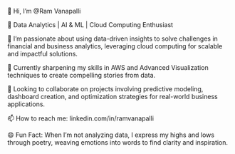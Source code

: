👋 Hi, I’m @Ram Vanapalli

💼 Data Analytics | AI & ML | Cloud Computing Enthusiast

👀 I’m passionate about using data-driven insights to solve challenges in financial and business analytics, leveraging cloud computing for scalable and impactful solutions.

🌱 Currently sharpening my skills in AWS and Advanced Visualization techniques to create compelling stories from data.

💞️ Looking to collaborate on projects involving predictive modeling, dashboard creation, and optimization strategies for real-world business applications.

📫 How to reach me: linkedin.com/in/ramvanapalli

😄 Fun Fact: When I’m not analyzing data, I express my highs and lows through poetry, weaving emotions into words to find clarity and inspiration.

<!---
RamVanapalli/RamVanapalli is a ✨ special ✨ repository because its `README.md` (this file) appears on your GitHub profile.
You can click the Preview link to take a look at your changes.
--->
